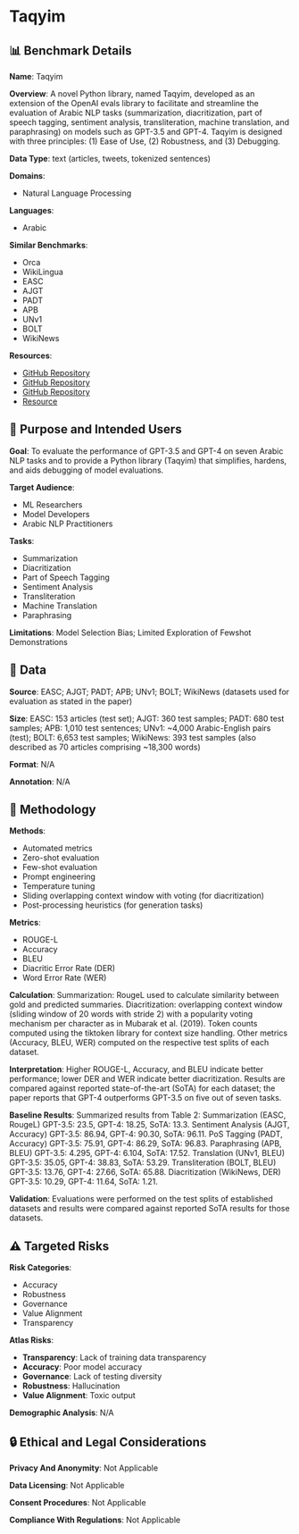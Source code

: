 # Taqyim

## 📊 Benchmark Details

**Name**: Taqyim

**Overview**: A novel Python library, named Taqyim, developed as an extension of the OpenAI evals library to facilitate and streamline the evaluation of Arabic NLP tasks (summarization, diacritization, part of speech tagging, sentiment analysis, transliteration, machine translation, and paraphrasing) on models such as GPT-3.5 and GPT-4. Taqyim is designed with three principles: (1) Ease of Use, (2) Robustness, and (3) Debugging.

**Data Type**: text (articles, tweets, tokenized sentences)

**Domains**:
- Natural Language Processing

**Languages**:
- Arabic

**Similar Benchmarks**:
- Orca
- WikiLingua
- EASC
- AJGT
- PADT
- APB
- UNv1
- BOLT
- WikiNews

**Resources**:
- [GitHub Repository](https://github.com/ARBML/Taqyim)
- [GitHub Repository](https://github.com/openai/evals)
- [GitHub Repository](https://github.com/huggingface/datasets)
- [Resource](https://arxiv.org/abs/2306.16322)

## 🎯 Purpose and Intended Users

**Goal**: To evaluate the performance of GPT-3.5 and GPT-4 on seven Arabic NLP tasks and to provide a Python library (Taqyim) that simplifies, hardens, and aids debugging of model evaluations.

**Target Audience**:
- ML Researchers
- Model Developers
- Arabic NLP Practitioners

**Tasks**:
- Summarization
- Diacritization
- Part of Speech Tagging
- Sentiment Analysis
- Transliteration
- Machine Translation
- Paraphrasing

**Limitations**: Model Selection Bias; Limited Exploration of Fewshot Demonstrations

## 💾 Data

**Source**: EASC; AJGT; PADT; APB; UNv1; BOLT; WikiNews (datasets used for evaluation as stated in the paper)

**Size**: EASC: 153 articles (test set); AJGT: 360 test samples; PADT: 680 test samples; APB: 1,010 test sentences; UNv1: ~4,000 Arabic-English pairs (test); BOLT: 6,653 test samples; WikiNews: 393 test samples (also described as 70 articles comprising ~18,300 words)

**Format**: N/A

**Annotation**: N/A

## 🔬 Methodology

**Methods**:
- Automated metrics
- Zero-shot evaluation
- Few-shot evaluation
- Prompt engineering
- Temperature tuning
- Sliding overlapping context window with voting (for diacritization)
- Post-processing heuristics (for generation tasks)

**Metrics**:
- ROUGE-L
- Accuracy
- BLEU
- Diacritic Error Rate (DER)
- Word Error Rate (WER)

**Calculation**: Summarization: RougeL used to calculate similarity between gold and predicted summaries. Diacritization: overlapping context window (sliding window of 20 words with stride 2) with a popularity voting mechanism per character as in Mubarak et al. (2019). Token counts computed using the tiktoken library for context size handling. Other metrics (Accuracy, BLEU, WER) computed on the respective test splits of each dataset.

**Interpretation**: Higher ROUGE-L, Accuracy, and BLEU indicate better performance; lower DER and WER indicate better diacritization. Results are compared against reported state-of-the-art (SoTA) for each dataset; the paper reports that GPT-4 outperforms GPT-3.5 on five out of seven tasks.

**Baseline Results**: Summarized results from Table 2: Summarization (EASC, RougeL) GPT-3.5: 23.5, GPT-4: 18.25, SoTA: 13.3. Sentiment Analysis (AJGT, Accuracy) GPT-3.5: 86.94, GPT-4: 90.30, SoTA: 96.11. PoS Tagging (PADT, Accuracy) GPT-3.5: 75.91, GPT-4: 86.29, SoTA: 96.83. Paraphrasing (APB, BLEU) GPT-3.5: 4.295, GPT-4: 6.104, SoTA: 17.52. Translation (UNv1, BLEU) GPT-3.5: 35.05, GPT-4: 38.83, SoTA: 53.29. Transliteration (BOLT, BLEU) GPT-3.5: 13.76, GPT-4: 27.66, SoTA: 65.88. Diacritization (WikiNews, DER) GPT-3.5: 10.29, GPT-4: 11.64, SoTA: 1.21.

**Validation**: Evaluations were performed on the test splits of established datasets and results were compared against reported SoTA results for those datasets.

## ⚠️ Targeted Risks

**Risk Categories**:
- Accuracy
- Robustness
- Governance
- Value Alignment
- Transparency

**Atlas Risks**:
- **Transparency**: Lack of training data transparency
- **Accuracy**: Poor model accuracy
- **Governance**: Lack of testing diversity
- **Robustness**: Hallucination
- **Value Alignment**: Toxic output

**Demographic Analysis**: N/A

## 🔒 Ethical and Legal Considerations

**Privacy And Anonymity**: Not Applicable

**Data Licensing**: Not Applicable

**Consent Procedures**: Not Applicable

**Compliance With Regulations**: Not Applicable
